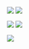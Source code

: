 





![](https://media.tenor.com/1TnEVDuThvMAAAAC/real-madrid-royle.gif)                                                           ![](https://media.tenor.com/fpX0MssGsJEAAAAC/real-madrid-sergio-ramos.gif)






![](https://media.tenor.com/GHpbIHPwhHUAAAAi/pessi.gif)                                                                       ![](https://tenor.com/pt-BR/view/karim-benzema-real-madrid-gif-25722272)





![](https://media.tenor.com/G490WPF8ChoAAAAC/cassio.gif)
